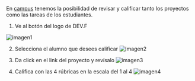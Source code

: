 En [campus](https://campus.devf.la/) tenemos la posibilidad de revisar y calificar tanto los proyectos como las tareas de los estudiantes.

1. Ve al botón del logo de DEV.F

![imagen1](/Imágenes/Captura%20de%20pantalla%202023-11-24%20a%20la(s)%202.29.49 p.m..png)

2. Selecciona el alumno que desees calificar
![imagen2](/Imágenes/Captura%20de%20pantalla%202023-11-24%20a%20la(s)%202.30.04 p.m..png)

3. Da click en el link del proyecto y revísalo
![imagen3](/Imágenes/Captura%20de%20pantalla%202023-11-24%20a%20la(s)%202.34.23 p.m..png)

4. Califica con las 4 rúbricas en la escala del 1 al 4
![imagen4](/Imágenes/Captura%20de%20pantalla%202023-11-24%20a%20la(s)%202.36.42 p.m..png)
